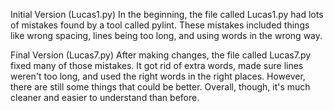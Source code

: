 Initial Version (Lucas1.py)
In the beginning, the file called Lucas1.py had lots of mistakes found by a tool called pylint. These mistakes included things like wrong spacing, lines being too long, and using words in the wrong way.

Final Version (Lucas7.py)
After making changes, the file called Lucas7.py fixed many of those mistakes. It got rid of extra words, made sure lines weren't too long, and used the right words in the right places. However, there are still some things that could be better. Overall, though, it's much cleaner and easier to understand than before.